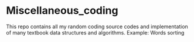 # Miscellaneous_coding
This repo contains all my random coding source codes and implementation of many textbook data structures and algorithms.
Example: Words sorting
